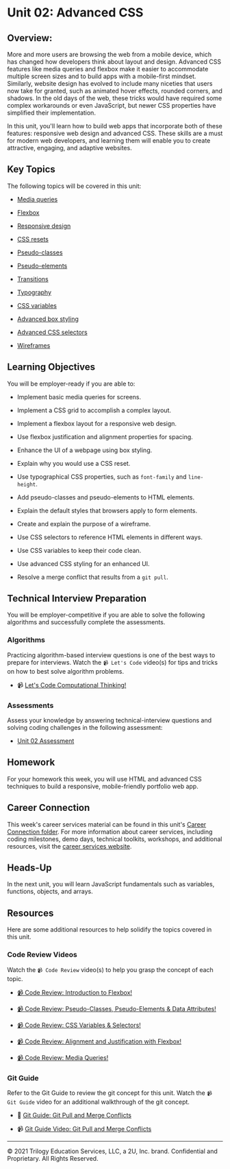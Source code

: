 # Unit 02: Advanced CSS

## Overview:

More and more users are browsing the web from a mobile device, which has changed how developers think about layout and design. Advanced CSS features like media queries and flexbox make it easier to accommodate multiple screen sizes and to build apps with a mobile-first mindset. Similarly, website design has evolved to include many niceties that users now take for granted, such as animated hover effects, rounded corners, and shadows. In the old days of the web, these tricks would have required some complex workarounds or even JavaScript, but newer CSS properties have simplified their implementation.

In this unit, you'll learn how to build web apps that incorporate both of these features: responsive web design and advanced CSS. These skills are a must for modern web developers, and learning them will enable you to create attractive, engaging, and adaptive websites. 

## Key Topics

The following topics will be covered in this unit:

* [Media queries](https://developer.mozilla.org/en-US/docs/Web/CSS/Media_Queries/Using_media_queries)

* [Flexbox](https://developer.mozilla.org/en-US/docs/Web/CSS/CSS_Flexible_Box_Layout/Basic_Concepts_of_Flexbox)

* [Responsive design](https://developer.mozilla.org/en-US/docs/Learn/CSS/CSS_layout/Responsive_Design)

* [CSS resets](https://developer.mozilla.org/en-US/docs/Learn/CSS/Building_blocks/Cascade_and_inheritance)

* [Pseudo-classes](https://developer.mozilla.org/en-US/docs/Web/CSS/Pseudo-classes)

* [Pseudo-elements](https://developer.mozilla.org/en-US/docs/Web/CSS/Pseudo-elements)

* [Transitions](https://developer.mozilla.org/en-US/docs/Web/CSS/transition)

* [Typography](https://developer.mozilla.org/en-US/docs/Learn/CSS/Styling_text/Fundamentals)

* [CSS variables](https://developer.mozilla.org/en-US/docs/Web/CSS/Using_CSS_custom_properties)

* [Advanced box styling](https://developer.mozilla.org/en-US/docs/Learn/CSS/Howto/create_fancy_boxes)

* [Advanced CSS selectors](https://developer.mozilla.org/en-US/docs/Learn/CSS/Building_blocks/Selectors/Combinators)

* [Wireframes](https://en.wikipedia.org/wiki/Website_wireframe)

## Learning Objectives

You will be employer-ready if you are able to:

* Implement basic media queries for screens.

* Implement a CSS grid to accomplish a complex layout.

* Implement a flexbox layout for a responsive web design.

* Use flexbox justification and alignment properties for spacing.

* Enhance the UI of a webpage using box styling.

* Explain why you would use a CSS reset.

* Use typographical CSS properties, such as `font-family` and `line-height`.

* Add pseudo-classes and pseudo-elements to HTML elements.

* Explain the default styles that browsers apply to form elements.

* Create and explain the purpose of a wireframe.

* Use CSS selectors to reference HTML elements in different ways.

* Use CSS variables to keep their code clean.

* Use advanced CSS styling for an enhanced UI.

* Resolve a merge conflict that results from a `git pull`.

## Technical Interview Preparation

You will be employer-competitive if you are able to solve the following algorithms and successfully complete the assessments.

### Algorithms

Practicing algorithm-based interview questions is one of the best ways to prepare for interviews. Watch the `📹 Let's Code` video(s) for tips and tricks on how to best solve algorithm problems.

* 📹 [Let's Code Computational Thinking!](https://2u-20.wistia.com/medias/dus2zex4d7)

### Assessments

Assess your knowledge by answering technical-interview questions and solving coding challenges in the following assessment:

* [Unit 02 Assessment](https://forms.gle/72YzfNppttviTD8a6)

## Homework

For your homework this week, you will use HTML and advanced CSS techniques to build a responsive, mobile-friendly portfolio web app.

## Career Connection

This week's career services material can be found in this unit's [Career Connection folder](./04-Career-Connection/README.md). For more information about career services, including coding milestones, demo days, technical toolkits, workshops, and additional resources, visit the [career services website](https://careernetwork.2u.com/?utm_medium=Academics&utm_source=boot_camp/).

## Heads-Up

In the next unit, you will learn JavaScript fundamentals such as variables, functions, objects, and arrays.

## Resources

Here are some additional resources to help solidify the topics covered in this unit.

### Code Review Videos

Watch the `📹 Code Review` video(s) to help you grasp the concept of each topic.

  * [📹 Code Review: Introduction to Flexbox!](https://2u-20.wistia.com/medias/7j4tjqlxju)

  * [📹 Code Review: Pseudo-Classes, Pseudo-Elements & Data Attributes!](https://2u-20.wistia.com/medias/2o1ljwdrqi)

  * [📹 Code Review: CSS Variables & Selectors!](https://2u-20.wistia.com/medias/91xb80z88j)

  * [📹 Code Review: Alignment and Justification with Flexbox!](https://2u-20.wistia.com/medias/jatrl4n5td)

  * [📹 Code Review: Media Queries!](https://2u-20.wistia.com/medias/zulgl9vzg9)

### Git Guide

Refer to the Git Guide to review the git concept for this unit. Watch the `📹 Git Guide` video for an additional walkthrough of the git concept.

  * 📖 [Git Guide: Git Pull and Merge Conflicts](./01-Activities/27-Evr_Git-Pull-Conflict)

  * 📹 [Git Guide Video: Git Pull and Merge Conflicts](https://2u-20.wistia.com/medias/tpw4g61asr)

---

© 2021 Trilogy Education Services, LLC, a 2U, Inc. brand. Confidential and Proprietary. All Rights Reserved.
